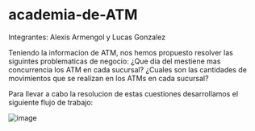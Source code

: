 # academia-de-ATM

Integrantes: Alexis Armengol y Lucas Gonzalez

Teniendo la informacion de ATM, nos hemos propuesto resolver las siguintes problematicas de negocio:
¿Que dia del mestiene mas concurrencia los ATM en cada sucursal?
¿Cuales son las cantidades de movimientos que se realizan en los ATMs en cada sucursal?

Para llevar a cabo la resolucion de estas cuestiones desarrollamos el siguiente flujo de trabajo:

![image](https://user-images.githubusercontent.com/100039765/181378224-22c32f8e-0f3b-4fa3-90eb-ee2856970284.png)
